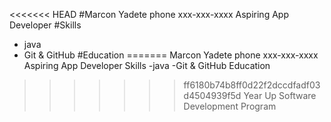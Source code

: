 <<<<<<< HEAD
#Marcon Yadete
phone xxx-xxx-xxxx
Aspiring App Developer
#Skills
- java
- Git & GitHub
#Education
=======
Marcon Yadete
phone xxx-xxx-xxxx
Aspiring App Developer
Skills
-java
-Git & GitHub
Education
>>>>>>> ff6180b74b8ff0d22f2dccdfadf03d4504939f5d
Year Up Software Development Program
